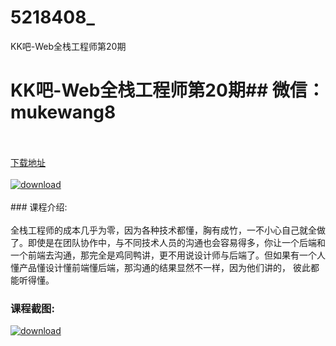 # 5218408_
KK吧-Web全栈工程师第20期
# KK吧-Web全栈工程师第20期## 微信：mukewang8
<br/></br>[下载地址](http://www.36tz.cn/article/5218408 "下载地址")
<br/></br>[![download](http://36tz.cn/muke_img/2021_02_1-41-300x229.png "下载地址")](http://www.36tz.cn/article/5218408 "下载地址")
<br/></br>### 课程介绍:<br/></br>全栈工程师的成本几乎为零，因为各种技术都懂，胸有成竹，一不小心自己就全做了。即使是在团队协作中，与不同技术人员的沟通也会容易得多，你让一个后端和一个前端去沟通，那完全是鸡同鸭讲，更不用说设计师与后端了。但如果有一个人懂产品懂设计懂前端懂后端，那沟通的结果显然不一样，因为他们讲的， 彼此都能听得懂。

### 课程截图:
[![download](http://36tz.cn/muke_img/2021_02_2-44.png "下载地址")](http://www.36tz.cn/article/5218408 "下载地址")
